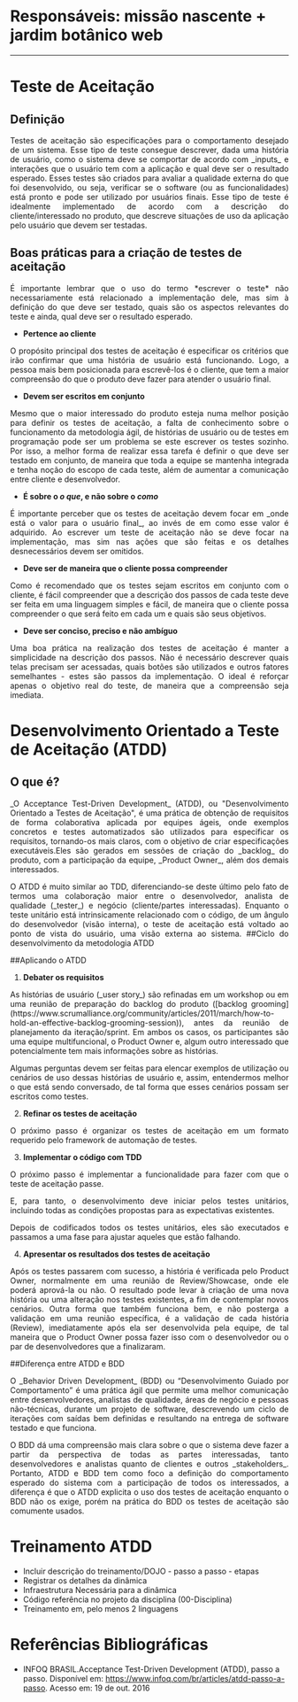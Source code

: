 # **Responsáveis: missão nascente + jardim botânico web**
***



# Teste de Aceitação
## Definição
<p align = "justify">Testes de aceitação são especificações para o comportamento desejado de um sistema. Esse tipo de teste consegue descrever, dada uma história de usuário, como o sistema deve se comportar de acordo com _inputs_ e interações que o usuário tem com a aplicação e qual deve ser o resultado esperado. Esses testes são criados para avaliar a qualidade externa do que foi desenvolvido, ou seja, verificar se o software (ou as funcionalidades) está pronto e pode ser utilizado por usuários finais. Esse tipo de teste é idealmente implementado de acordo com a descrição do cliente/interessado no produto, que descreve situações de uso da aplicação pelo usuário que devem ser testadas.

## Boas práticas para a criação de testes de aceitação
<p align = "justify">É importante lembrar que o uso do termo *escrever o teste* não necessariamente está relacionado a implementação dele, mas sim à definição do que deve ser testado, quais são os aspectos relevantes do teste e ainda, qual deve ser o resultado esperado.

+ **Pertence ao cliente**

<p align = "justify">O propósito principal dos testes de aceitação é especificar os critérios que irão confirmar que uma história de usuário está funcionando. Logo, a pessoa mais bem posicionada para escrevê-los é o cliente, que tem a maior compreensão do que o produto deve fazer para atender o usuário final.

+ **Devem ser escritos em conjunto**


<p align = "justify">Mesmo que o maior interessado do produto esteja numa melhor posição para definir os testes de aceitação, a falta de conhecimento sobre o funcionamento da metodologia ágil, de histórias de usuário ou de testes em programação pode ser um problema se este escrever os testes sozinho. Por isso, a melhor forma de realizar essa tarefa é definir o que deve ser testado em conjunto, de maneira que toda a equipe se mantenha integrada e tenha noção do escopo de cada teste, além de aumentar a comunicação entre cliente e desenvolvedor.

+ **É sobre o _o que_, e não sobre o _como_**


<p align = "justify">É importante perceber que os testes de aceitação devem focar em _onde está o valor para o usuário final_, ao invés de em como esse valor é adquirido. Ao escrever um teste de aceitação não se deve focar na implementação, mas sim nas ações que são feitas e os detalhes desnecessários devem ser omitidos.

+ **Deve ser de maneira que o cliente possa compreender**

<p align = "justify">Como é recomendado que os testes sejam escritos em conjunto com o cliente, é fácil compreender que a descrição dos passos de cada teste deve ser feita em uma linguagem simples e fácil, de maneira que o cliente possa compreender o que será feito em cada um e quais são seus objetivos.

+ **Deve ser conciso, preciso e não ambíguo**

<p align = "justify">Uma boa prática na realização dos testes de aceitação é manter a simplicidade na descrição dos passos. Não é necessário descrever quais telas precisam ser acessadas, quais botões são utilizados e outros fatores semelhantes - estes são passos da implementação. O ideal é reforçar apenas o objetivo real do teste, de maneira que a compreensão seja imediata.



# Desenvolvimento Orientado a Teste de Aceitação (ATDD)

## O que é?
<p align = "justify"> _O Acceptance Test-Driven Development_ (ATDD), ou "Desenvolvimento Orientado a Testes de Aceitação", é uma prática de obtenção de requisitos de forma colaborativa aplicada por equipes ágeis, onde exemplos concretos e testes automatizados são utilizados para especificar os requisitos, tornando-os mais claros, com o objetivo de criar especificações executáveis.Eles são gerados em sessões de criação do _backlog_ do produto, com a participação da equipe, _Product Owner_, além dos demais interessados.
<p align = "justify">O ATDD é muito similar ao TDD, diferenciando-se deste último pelo fato de termos uma colaboração maior entre o desenvolvedor, analista de qualidade (_tester_) e negócio (cliente/partes interessadas). Enquanto o teste unitário está intrinsicamente relacionado com o código, de um ângulo do desenvolvedor (visão interna), o teste de aceitação está voltado ao ponto de vista do usuário, uma visão externa ao sistema.
##Ciclo do desenvolvimento da metodologia ATDD

##Aplicando o ATDD
   1. **Debater os requisitos**
<p align = "justify">As histórias de usuário (_user story_) são refinadas em um workshop ou em uma reunião de preparação do backlog do produto ([backlog grooming](https://www.scrumalliance.org/community/articles/2011/march/how-to-hold-an-effective-backlog-grooming-session)), antes da reunião de planejamento da iteração/sprint. Em ambos os casos, os participantes são uma equipe multifuncional, o Product Owner e, algum outro interessado que potencialmente tem mais informações sobre as histórias.  
<p align = "justify">Algumas perguntas devem ser feitas para elencar exemplos de utilização ou cenários de uso dessas histórias de usuário e, assim, entendermos melhor o que está sendo conversado, de tal forma que esses cenários possam ser escritos como testes.

   2. **Refinar os testes de aceitação**
<p align = "justify">O próximo passo é organizar os testes de aceitação em um formato requerido pelo framework de automação de testes.

   3. **Implementar o código com TDD**
<p align = "justify">O próximo passo é implementar a funcionalidade para fazer com que o teste de aceitação passe.  
<p align = "justify">E, para tanto, o desenvolvimento deve iniciar pelos testes unitários, incluindo todas as condições propostas para as expectativas existentes.  
<p align = "justify">Depois de codificados todos os testes unitários, eles são executados e passamos a uma fase para ajustar aqueles que estão falhando.

   4. **Apresentar os resultados dos testes de aceitação**
<p align = "justify"> Após os testes passarem com sucesso, a história é verificada pelo Product Owner, normalmente em uma reunião de Review/Showcase, onde ele poderá aprová-la ou não. O resultado pode levar à criação de uma nova história ou uma alteração nos testes existentes, a fim de contemplar novos cenários. Outra forma que também funciona bem, e não posterga a validação em uma reunião específica, é a validação de cada história (Review), imediatamente após ela ser desenvolvida pela equipe, de tal maneira que o Product Owner possa fazer isso com o desenvolvedor ou o par de desenvolvedores que a finalizaram.

##Diferença entre ATDD e BDD
<p align = "justify"> O _Behavior Driven Development_ (BDD) ou “Desenvolvimento Guiado por Comportamento” é uma prática ágil que permite uma melhor comunicação entre desenvolvedores, analistas de qualidade, áreas de negócio e pessoas não-técnicas, durante um projeto de software, descrevendo um ciclo de iterações com saídas bem definidas e resultando na entrega de software testado e que funciona.

<p align = "justify"> O BDD dá uma compreensão mais clara sobre o que o sistema deve fazer a partir da perspectiva de todas as partes interessadas, tanto desenvolvedores e analistas quanto de clientes e outros _stakeholders_. Portanto, ATDD e BDD tem como foco a definição do comportamento esperado do sistema com a participação de todos os interessados, a diferença é que o ATDD explicita o uso dos testes de aceitação enquanto o BDD não os exige, porém na prática do BDD os testes de aceitação são comumente usados.

# Treinamento ATDD
- Incluir descrição do treinamento/DOJO - passo a passo - etapas
- Registrar os detalhes da dinâmica
- Infraestrutura Necessária para a dinâmica
- Código referência no projeto da disciplina (00-Disciplina)
- Treinamento em, pelo menos 2 linguagens

# Referências Bibliográficas
* INFOQ BRASIL.Acceptance Test-Driven Development (ATDD), passo a passo. Disponível em:
<https://www.infoq.com/br/articles/atdd-passo-a-passo>. Acesso em: 19 de out. 2016
